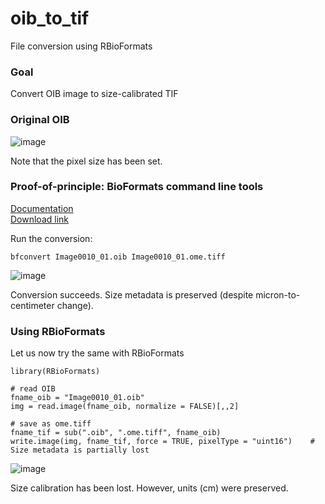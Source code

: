 # oib_to_tif
File conversion using RBioFormats

### Goal
Convert OIB image to size-calibrated TIF

### Original OIB

![image](https://user-images.githubusercontent.com/7735703/168576402-18d1a958-7def-47b1-acc1-285d5e905128.png)

Note that the pixel size has been set.


### Proof-of-principle: BioFormats command line tools

[Documentation](https://docs.openmicroscopy.org/bio-formats/6.9.1/users/comlinetools/conversion.html)  
[Download link](https://downloads.openmicroscopy.org/bio-formats/6.9.1/artifacts/bftools.zip)  

Run the conversion:
```
bfconvert Image0010_01.oib Image0010_01.ome.tiff
```

![image](https://user-images.githubusercontent.com/7735703/168576486-0679b1df-228b-4774-ace3-4a08822fb995.png)

Conversion succeeds. Size metadata is preserved (despite micron-to-centimeter change).

### Using RBioFormats

Let us now try the same with RBioFormats

```{r}
library(RBioFormats)

# read OIB
fname_oib = "Image0010_01.oib"
img = read.image(fname_oib, normalize = FALSE)[,,2]

# save as ome.tiff
fname_tif = sub(".oib", ".ome.tiff", fname_oib)
write.image(img, fname_tif, force = TRUE, pixelType = "uint16")    # Size metadata is partially lost
```

![image](https://user-images.githubusercontent.com/7735703/168576529-da0c7265-c4ec-4df6-a796-dca71ab29246.png)

Size calibration has been lost. However, units (cm) were preserved.
